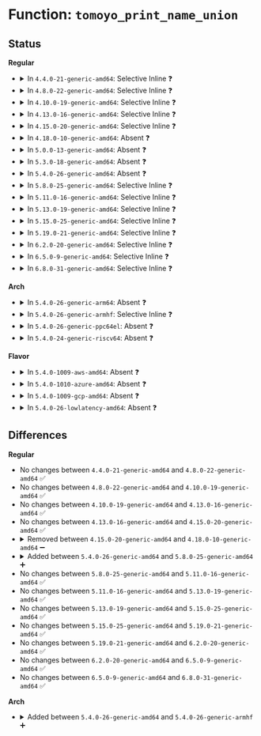 # Function: <code>tomoyo_print_name_union</code>

## Status
<b>Regular</b>
<ul>
<li>
<details>
<summary>In <code>4.4.0-21-generic-amd64</code>: Selective Inline ❓</summary>

```c
void tomoyo_print_name_union(struct tomoyo_io_buffer * head, const struct tomoyo_name_union * ptr)
```

```json
{
  "name": "tomoyo_print_name_union",
  "collision_type": "Unique Static",
  "inline_type": "Selective",
  "funcs": [
    {
      "addr": 18446744071582420880,
      "name": "tomoyo_print_name_union",
      "external": false,
      "loc": "security/tomoyo/common.c:381",
      "file": "security/tomoyo/common.c",
      "inline": "not declared, inlined",
      "caller_inline": [],
      "caller_func": [
        "security/tomoyo/common.c:tomoyo_print_entry",
        "security/tomoyo/common.c:tomoyo_print_entry",
        "security/tomoyo/common.c:tomoyo_print_entry",
        "security/tomoyo/common.c:tomoyo_print_entry",
        "security/tomoyo/common.c:tomoyo_print_entry",
        "security/tomoyo/common.c:tomoyo_print_entry",
        "security/tomoyo/common.c:tomoyo_print_entry",
        "security/tomoyo/common.c:tomoyo_print_entry"
      ]
    }
  ],
  "symbols": [
    {
      "addr": 18446744071582420880,
      "name": "tomoyo_print_name_union",
      "section": ".text",
      "bind": "STB_LOCAL",
      "size": 98
    }
  ]
}
```
</details>
</li>
<li>
<details>
<summary>In <code>4.8.0-22-generic-amd64</code>: Selective Inline ❓</summary>

```c
void tomoyo_print_name_union(struct tomoyo_io_buffer * head, const struct tomoyo_name_union * ptr)
```

```json
{
  "name": "tomoyo_print_name_union",
  "collision_type": "Unique Static",
  "inline_type": "Selective",
  "funcs": [
    {
      "addr": 18446744071582641824,
      "name": "tomoyo_print_name_union",
      "external": false,
      "loc": "security/tomoyo/common.c:381",
      "file": "security/tomoyo/common.c",
      "inline": "not declared, inlined",
      "caller_inline": [],
      "caller_func": [
        "security/tomoyo/common.c:tomoyo_print_entry",
        "security/tomoyo/common.c:tomoyo_print_entry",
        "security/tomoyo/common.c:tomoyo_print_entry",
        "security/tomoyo/common.c:tomoyo_print_entry",
        "security/tomoyo/common.c:tomoyo_print_entry",
        "security/tomoyo/common.c:tomoyo_print_entry",
        "security/tomoyo/common.c:tomoyo_print_entry",
        "security/tomoyo/common.c:tomoyo_print_entry"
      ]
    }
  ],
  "symbols": [
    {
      "addr": 18446744071582641824,
      "name": "tomoyo_print_name_union",
      "section": ".text",
      "bind": "STB_LOCAL",
      "size": 98
    }
  ]
}
```
</details>
</li>
<li>
<details>
<summary>In <code>4.10.0-19-generic-amd64</code>: Selective Inline ❓</summary>

```c
void tomoyo_print_name_union(struct tomoyo_io_buffer * head, const struct tomoyo_name_union * ptr)
```

```json
{
  "name": "tomoyo_print_name_union",
  "collision_type": "Unique Static",
  "inline_type": "Selective",
  "funcs": [
    {
      "addr": 18446744071582734912,
      "name": "tomoyo_print_name_union",
      "external": false,
      "loc": "security/tomoyo/common.c:381",
      "file": "security/tomoyo/common.c",
      "inline": "not declared, inlined",
      "caller_inline": [],
      "caller_func": [
        "security/tomoyo/common.c:tomoyo_print_entry",
        "security/tomoyo/common.c:tomoyo_print_entry",
        "security/tomoyo/common.c:tomoyo_print_entry",
        "security/tomoyo/common.c:tomoyo_print_entry",
        "security/tomoyo/common.c:tomoyo_print_entry",
        "security/tomoyo/common.c:tomoyo_print_entry",
        "security/tomoyo/common.c:tomoyo_print_entry",
        "security/tomoyo/common.c:tomoyo_print_entry"
      ]
    }
  ],
  "symbols": [
    {
      "addr": 18446744071582734912,
      "name": "tomoyo_print_name_union",
      "section": ".text",
      "bind": "STB_LOCAL",
      "size": 98
    }
  ]
}
```
</details>
</li>
<li>
<details>
<summary>In <code>4.13.0-16-generic-amd64</code>: Selective Inline ❓</summary>

```c
void tomoyo_print_name_union(struct tomoyo_io_buffer * head, const struct tomoyo_name_union * ptr)
```

```json
{
  "name": "tomoyo_print_name_union",
  "collision_type": "Unique Static",
  "inline_type": "Selective",
  "funcs": [
    {
      "addr": 18446744071582826624,
      "name": "tomoyo_print_name_union",
      "external": false,
      "loc": "security/tomoyo/common.c:381",
      "file": "security/tomoyo/common.c",
      "inline": "not declared, inlined",
      "caller_inline": [],
      "caller_func": [
        "security/tomoyo/common.c:tomoyo_print_entry",
        "security/tomoyo/common.c:tomoyo_print_entry",
        "security/tomoyo/common.c:tomoyo_print_entry",
        "security/tomoyo/common.c:tomoyo_print_entry",
        "security/tomoyo/common.c:tomoyo_print_entry",
        "security/tomoyo/common.c:tomoyo_print_entry",
        "security/tomoyo/common.c:tomoyo_print_entry",
        "security/tomoyo/common.c:tomoyo_print_entry"
      ]
    }
  ],
  "symbols": [
    {
      "addr": 18446744071582826624,
      "name": "tomoyo_print_name_union",
      "section": ".text",
      "bind": "STB_LOCAL",
      "size": 98
    }
  ]
}
```
</details>
</li>
<li>
<details>
<summary>In <code>4.15.0-20-generic-amd64</code>: Selective Inline ❓</summary>

```c
void tomoyo_print_name_union(struct tomoyo_io_buffer * head, const struct tomoyo_name_union * ptr)
```

```json
{
  "name": "tomoyo_print_name_union",
  "collision_type": "Unique Static",
  "inline_type": "Selective",
  "funcs": [
    {
      "addr": 18446744071582983456,
      "name": "tomoyo_print_name_union",
      "external": false,
      "loc": "security/tomoyo/common.c:382",
      "file": "security/tomoyo/common.c",
      "inline": "not declared, inlined",
      "caller_inline": [],
      "caller_func": [
        "security/tomoyo/common.c:tomoyo_print_entry",
        "security/tomoyo/common.c:tomoyo_print_entry",
        "security/tomoyo/common.c:tomoyo_print_entry",
        "security/tomoyo/common.c:tomoyo_print_entry",
        "security/tomoyo/common.c:tomoyo_print_entry",
        "security/tomoyo/common.c:tomoyo_print_entry",
        "security/tomoyo/common.c:tomoyo_print_entry",
        "security/tomoyo/common.c:tomoyo_print_entry"
      ]
    }
  ],
  "symbols": [
    {
      "addr": 18446744071582983456,
      "name": "tomoyo_print_name_union",
      "section": ".text",
      "bind": "STB_LOCAL",
      "size": 98
    }
  ]
}
```
</details>
</li>
<li>
<details>
<summary>In <code>4.18.0-10-generic-amd64</code>: Absent ❓</summary>

```json
{
  "name": "tomoyo_print_name_union",
  "collision_type": "Unique Static",
  "inline_type": "Selective",
  "funcs": [
    {
      "addr": 18446744071583183648,
      "name": "tomoyo_print_name_union",
      "external": false,
      "loc": "security/tomoyo/common.c:382",
      "file": "security/tomoyo/common.c",
      "inline": "not declared, inlined",
      "caller_inline": [],
      "caller_func": [
        "security/tomoyo/common.c:tomoyo_print_entry",
        "security/tomoyo/common.c:tomoyo_print_entry",
        "security/tomoyo/common.c:tomoyo_print_entry",
        "security/tomoyo/common.c:tomoyo_print_entry",
        "security/tomoyo/common.c:tomoyo_print_entry",
        "security/tomoyo/common.c:tomoyo_print_entry",
        "security/tomoyo/common.c:tomoyo_print_entry",
        "security/tomoyo/common.c:tomoyo_print_entry"
      ]
    }
  ],
  "symbols": [
    {
      "addr": 18446744071583183648,
      "name": "tomoyo_print_name_union.isra.9",
      "section": ".text",
      "bind": "STB_LOCAL",
      "size": 105
    }
  ]
}
```
</details>
</li>
<li>
<details>
<summary>In <code>5.0.0-13-generic-amd64</code>: Absent ❓</summary>

```json
{
  "name": "tomoyo_print_name_union",
  "collision_type": "Unique Static",
  "inline_type": "Selective",
  "funcs": [
    {
      "addr": 18446744071583300928,
      "name": "tomoyo_print_name_union",
      "external": false,
      "loc": "security/tomoyo/common.c:382",
      "file": "security/tomoyo/common.c",
      "inline": "not declared, inlined",
      "caller_inline": [],
      "caller_func": [
        "security/tomoyo/common.c:tomoyo_print_entry",
        "security/tomoyo/common.c:tomoyo_print_entry",
        "security/tomoyo/common.c:tomoyo_print_entry",
        "security/tomoyo/common.c:tomoyo_print_entry",
        "security/tomoyo/common.c:tomoyo_print_entry",
        "security/tomoyo/common.c:tomoyo_print_entry",
        "security/tomoyo/common.c:tomoyo_print_entry",
        "security/tomoyo/common.c:tomoyo_print_entry"
      ]
    }
  ],
  "symbols": [
    {
      "addr": 18446744071583300928,
      "name": "tomoyo_print_name_union.isra.11",
      "section": ".text",
      "bind": "STB_LOCAL",
      "size": 105
    }
  ]
}
```
</details>
</li>
<li>
<details>
<summary>In <code>5.3.0-18-generic-amd64</code>: Absent ❓</summary>

```json
{
  "name": "tomoyo_print_name_union",
  "collision_type": "Unique Static",
  "inline_type": "Selective",
  "funcs": [
    {
      "addr": 18446744071583488256,
      "name": "tomoyo_print_name_union",
      "external": false,
      "loc": "security/tomoyo/common.c:386",
      "file": "security/tomoyo/common.c",
      "inline": "not declared, inlined",
      "caller_inline": [],
      "caller_func": [
        "security/tomoyo/common.c:tomoyo_print_entry",
        "security/tomoyo/common.c:tomoyo_print_entry",
        "security/tomoyo/common.c:tomoyo_print_entry",
        "security/tomoyo/common.c:tomoyo_print_entry",
        "security/tomoyo/common.c:tomoyo_print_entry",
        "security/tomoyo/common.c:tomoyo_print_entry",
        "security/tomoyo/common.c:tomoyo_print_entry",
        "security/tomoyo/common.c:tomoyo_print_entry"
      ]
    }
  ],
  "symbols": [
    {
      "addr": 18446744071583488256,
      "name": "tomoyo_print_name_union.isra.0",
      "section": ".text",
      "bind": "STB_LOCAL",
      "size": 103
    }
  ]
}
```
</details>
</li>
<li>
<details>
<summary>In <code>5.4.0-26-generic-amd64</code>: Absent ❓</summary>

```json
{
  "name": "tomoyo_print_name_union",
  "collision_type": "Unique Static",
  "inline_type": "Selective",
  "funcs": [
    {
      "addr": 18446744071583594240,
      "name": "tomoyo_print_name_union",
      "external": false,
      "loc": "security/tomoyo/common.c:386",
      "file": "security/tomoyo/common.c",
      "inline": "not declared, inlined",
      "caller_inline": [],
      "caller_func": [
        "security/tomoyo/common.c:tomoyo_print_entry",
        "security/tomoyo/common.c:tomoyo_print_entry",
        "security/tomoyo/common.c:tomoyo_print_entry",
        "security/tomoyo/common.c:tomoyo_print_entry",
        "security/tomoyo/common.c:tomoyo_print_entry",
        "security/tomoyo/common.c:tomoyo_print_entry",
        "security/tomoyo/common.c:tomoyo_print_entry",
        "security/tomoyo/common.c:tomoyo_print_entry"
      ]
    }
  ],
  "symbols": [
    {
      "addr": 18446744071583594240,
      "name": "tomoyo_print_name_union.isra.0",
      "section": ".text",
      "bind": "STB_LOCAL",
      "size": 103
    }
  ]
}
```
</details>
</li>
<li>
<details>
<summary>In <code>5.8.0-25-generic-amd64</code>: Selective Inline ❓</summary>

```c
void tomoyo_print_name_union(struct tomoyo_io_buffer * head, const struct tomoyo_name_union * ptr)
```

```json
{
  "name": "tomoyo_print_name_union",
  "collision_type": "Unique Static",
  "inline_type": "Selective",
  "funcs": [
    {
      "addr": 18446744071583951280,
      "name": "tomoyo_print_name_union",
      "external": false,
      "loc": "security/tomoyo/common.c:386",
      "file": "security/tomoyo/common.c",
      "inline": "not declared, inlined",
      "caller_inline": [],
      "caller_func": [
        "security/tomoyo/common.c:tomoyo_print_entry",
        "security/tomoyo/common.c:tomoyo_print_entry",
        "security/tomoyo/common.c:tomoyo_print_entry",
        "security/tomoyo/common.c:tomoyo_print_entry",
        "security/tomoyo/common.c:tomoyo_print_entry",
        "security/tomoyo/common.c:tomoyo_print_entry",
        "security/tomoyo/common.c:tomoyo_print_entry",
        "security/tomoyo/common.c:tomoyo_print_entry"
      ]
    }
  ],
  "symbols": [
    {
      "addr": 18446744071583951280,
      "name": "tomoyo_print_name_union",
      "section": ".text",
      "bind": "STB_LOCAL",
      "size": 184
    }
  ]
}
```
</details>
</li>
<li>
<details>
<summary>In <code>5.11.0-16-generic-amd64</code>: Selective Inline ❓</summary>

```c
void tomoyo_print_name_union(struct tomoyo_io_buffer * head, const struct tomoyo_name_union * ptr)
```

```json
{
  "name": "tomoyo_print_name_union",
  "collision_type": "Unique Static",
  "inline_type": "Selective",
  "funcs": [
    {
      "addr": 18446744071584071120,
      "name": "tomoyo_print_name_union",
      "external": false,
      "loc": "security/tomoyo/common.c:386",
      "file": "security/tomoyo/common.c",
      "inline": "not declared, inlined",
      "caller_inline": [],
      "caller_func": [
        "security/tomoyo/common.c:tomoyo_print_entry",
        "security/tomoyo/common.c:tomoyo_print_entry",
        "security/tomoyo/common.c:tomoyo_print_entry",
        "security/tomoyo/common.c:tomoyo_print_entry",
        "security/tomoyo/common.c:tomoyo_print_entry",
        "security/tomoyo/common.c:tomoyo_print_entry",
        "security/tomoyo/common.c:tomoyo_print_entry",
        "security/tomoyo/common.c:tomoyo_print_entry"
      ]
    }
  ],
  "symbols": [
    {
      "addr": 18446744071584071120,
      "name": "tomoyo_print_name_union",
      "section": ".text",
      "bind": "STB_LOCAL",
      "size": 184
    }
  ]
}
```
</details>
</li>
<li>
<details>
<summary>In <code>5.13.0-19-generic-amd64</code>: Selective Inline ❓</summary>

```c
void tomoyo_print_name_union(struct tomoyo_io_buffer * head, const struct tomoyo_name_union * ptr)
```

```json
{
  "name": "tomoyo_print_name_union",
  "collision_type": "Unique Static",
  "inline_type": "Selective",
  "funcs": [
    {
      "addr": 18446744071584097648,
      "name": "tomoyo_print_name_union",
      "external": false,
      "loc": "security/tomoyo/common.c:386",
      "file": "security/tomoyo/common.c",
      "inline": "not declared, inlined",
      "caller_inline": [],
      "caller_func": [
        "security/tomoyo/common.c:tomoyo_print_entry",
        "security/tomoyo/common.c:tomoyo_print_entry",
        "security/tomoyo/common.c:tomoyo_print_entry",
        "security/tomoyo/common.c:tomoyo_print_entry",
        "security/tomoyo/common.c:tomoyo_print_entry",
        "security/tomoyo/common.c:tomoyo_print_entry",
        "security/tomoyo/common.c:tomoyo_print_entry",
        "security/tomoyo/common.c:tomoyo_print_entry"
      ]
    }
  ],
  "symbols": [
    {
      "addr": 18446744071584097648,
      "name": "tomoyo_print_name_union",
      "section": ".text",
      "bind": "STB_LOCAL",
      "size": 184
    }
  ]
}
```
</details>
</li>
<li>
<details>
<summary>In <code>5.15.0-25-generic-amd64</code>: Selective Inline ❓</summary>

```c
void tomoyo_print_name_union(struct tomoyo_io_buffer * head, const struct tomoyo_name_union * ptr)
```

```json
{
  "name": "tomoyo_print_name_union",
  "collision_type": "Unique Static",
  "inline_type": "Selective",
  "funcs": [
    {
      "addr": 18446744071584473104,
      "name": "tomoyo_print_name_union",
      "external": false,
      "loc": "security/tomoyo/common.c:386",
      "file": "security/tomoyo/common.c",
      "inline": "not declared, inlined",
      "caller_inline": [],
      "caller_func": [
        "security/tomoyo/common.c:tomoyo_print_entry",
        "security/tomoyo/common.c:tomoyo_print_entry",
        "security/tomoyo/common.c:tomoyo_print_entry",
        "security/tomoyo/common.c:tomoyo_print_entry",
        "security/tomoyo/common.c:tomoyo_print_entry",
        "security/tomoyo/common.c:tomoyo_print_entry",
        "security/tomoyo/common.c:tomoyo_print_entry",
        "security/tomoyo/common.c:tomoyo_print_entry"
      ]
    }
  ],
  "symbols": [
    {
      "addr": 18446744071584473104,
      "name": "tomoyo_print_name_union",
      "section": ".text",
      "bind": "STB_LOCAL",
      "size": 306
    }
  ]
}
```
</details>
</li>
<li>
<details>
<summary>In <code>5.19.0-21-generic-amd64</code>: Selective Inline ❓</summary>

```c
void tomoyo_print_name_union(struct tomoyo_io_buffer * head, const struct tomoyo_name_union * ptr)
```

```json
{
  "name": "tomoyo_print_name_union",
  "collision_type": "Unique Static",
  "inline_type": "Selective",
  "funcs": [
    {
      "addr": 18446744071585109440,
      "name": "tomoyo_print_name_union",
      "external": false,
      "loc": "security/tomoyo/common.c:377",
      "file": "security/tomoyo/common.c",
      "inline": "not declared, inlined",
      "caller_inline": [],
      "caller_func": [
        "security/tomoyo/common.c:tomoyo_print_entry",
        "security/tomoyo/common.c:tomoyo_print_entry",
        "security/tomoyo/common.c:tomoyo_print_entry",
        "security/tomoyo/common.c:tomoyo_print_entry",
        "security/tomoyo/common.c:tomoyo_print_entry",
        "security/tomoyo/common.c:tomoyo_print_entry",
        "security/tomoyo/common.c:tomoyo_print_entry",
        "security/tomoyo/common.c:tomoyo_print_entry"
      ]
    }
  ],
  "symbols": [
    {
      "addr": 18446744071585109440,
      "name": "tomoyo_print_name_union",
      "section": ".text",
      "bind": "STB_LOCAL",
      "size": 327
    }
  ]
}
```
</details>
</li>
<li>
<details>
<summary>In <code>6.2.0-20-generic-amd64</code>: Selective Inline ❓</summary>

```c
void tomoyo_print_name_union(struct tomoyo_io_buffer * head, const struct tomoyo_name_union * ptr)
```

```json
{
  "name": "tomoyo_print_name_union",
  "collision_type": "Unique Static",
  "inline_type": "Selective",
  "funcs": [
    {
      "addr": 18446744071585833648,
      "name": "tomoyo_print_name_union",
      "external": false,
      "loc": "security/tomoyo/common.c:377",
      "file": "security/tomoyo/common.c",
      "inline": "not declared, inlined",
      "caller_inline": [],
      "caller_func": [
        "security/tomoyo/common.c:tomoyo_print_entry",
        "security/tomoyo/common.c:tomoyo_print_entry",
        "security/tomoyo/common.c:tomoyo_print_entry",
        "security/tomoyo/common.c:tomoyo_print_entry",
        "security/tomoyo/common.c:tomoyo_print_entry",
        "security/tomoyo/common.c:tomoyo_print_entry",
        "security/tomoyo/common.c:tomoyo_print_entry",
        "security/tomoyo/common.c:tomoyo_print_entry"
      ]
    }
  ],
  "symbols": [
    {
      "addr": 18446744071585833648,
      "name": "tomoyo_print_name_union",
      "section": ".text",
      "bind": "STB_LOCAL",
      "size": 327
    }
  ]
}
```
</details>
</li>
<li>
<details>
<summary>In <code>6.5.0-9-generic-amd64</code>: Selective Inline ❓</summary>

```c
void tomoyo_print_name_union(struct tomoyo_io_buffer * head, const struct tomoyo_name_union * ptr)
```

```json
{
  "name": "tomoyo_print_name_union",
  "collision_type": "Unique Static",
  "inline_type": "Selective",
  "funcs": [
    {
      "addr": 18446744071586065648,
      "name": "tomoyo_print_name_union",
      "external": false,
      "loc": "security/tomoyo/common.c:377",
      "file": "security/tomoyo/common.c",
      "inline": "not declared, inlined",
      "caller_inline": [],
      "caller_func": [
        "security/tomoyo/common.c:tomoyo_print_entry",
        "security/tomoyo/common.c:tomoyo_print_entry",
        "security/tomoyo/common.c:tomoyo_print_entry",
        "security/tomoyo/common.c:tomoyo_print_entry",
        "security/tomoyo/common.c:tomoyo_print_entry",
        "security/tomoyo/common.c:tomoyo_print_entry",
        "security/tomoyo/common.c:tomoyo_print_entry",
        "security/tomoyo/common.c:tomoyo_print_entry"
      ]
    }
  ],
  "symbols": [
    {
      "addr": 18446744071586065648,
      "name": "tomoyo_print_name_union",
      "section": ".text",
      "bind": "STB_LOCAL",
      "size": 327
    }
  ]
}
```
</details>
</li>
<li>
<details>
<summary>In <code>6.8.0-31-generic-amd64</code>: Selective Inline ❓</summary>

```c
void tomoyo_print_name_union(struct tomoyo_io_buffer * head, const struct tomoyo_name_union * ptr)
```

```json
{
  "name": "tomoyo_print_name_union",
  "collision_type": "Unique Static",
  "inline_type": "Selective",
  "funcs": [
    {
      "addr": 18446744071586314656,
      "name": "tomoyo_print_name_union",
      "external": false,
      "loc": "security/tomoyo/common.c:378",
      "file": "security/tomoyo/common.c",
      "inline": "not declared, inlined",
      "caller_inline": [],
      "caller_func": [
        "security/tomoyo/common.c:tomoyo_print_entry",
        "security/tomoyo/common.c:tomoyo_print_entry",
        "security/tomoyo/common.c:tomoyo_print_entry",
        "security/tomoyo/common.c:tomoyo_print_entry",
        "security/tomoyo/common.c:tomoyo_print_entry",
        "security/tomoyo/common.c:tomoyo_print_entry",
        "security/tomoyo/common.c:tomoyo_print_entry",
        "security/tomoyo/common.c:tomoyo_print_entry"
      ]
    }
  ],
  "symbols": [
    {
      "addr": 18446744071586314656,
      "name": "tomoyo_print_name_union",
      "section": ".text",
      "bind": "STB_LOCAL",
      "size": 327
    }
  ]
}
```
</details>
</li>
</ul>
<b>Arch</b>
<ul>
<li>
<details>
<summary>In <code>5.4.0-26-generic-arm64</code>: Absent ❓</summary>

```json
{
  "name": "tomoyo_print_name_union",
  "collision_type": "Unique Static",
  "inline_type": "Selective",
  "funcs": [
    {
      "addr": 18446603336495371968,
      "name": "tomoyo_print_name_union",
      "external": false,
      "loc": "security/tomoyo/common.c:386",
      "file": "security/tomoyo/common.c",
      "inline": "not declared, inlined",
      "caller_inline": [],
      "caller_func": [
        "security/tomoyo/common.c:tomoyo_print_entry",
        "security/tomoyo/common.c:tomoyo_print_entry",
        "security/tomoyo/common.c:tomoyo_print_entry",
        "security/tomoyo/common.c:tomoyo_print_entry",
        "security/tomoyo/common.c:tomoyo_print_entry",
        "security/tomoyo/common.c:tomoyo_print_entry",
        "security/tomoyo/common.c:tomoyo_print_entry",
        "security/tomoyo/common.c:tomoyo_print_entry"
      ]
    }
  ],
  "symbols": [
    {
      "addr": 18446603336495371968,
      "name": "tomoyo_print_name_union.isra.0",
      "section": ".text",
      "bind": "STB_LOCAL",
      "size": 144
    }
  ]
}
```
</details>
</li>
<li>
<details>
<summary>In <code>5.4.0-26-generic-armhf</code>: Selective Inline ❓</summary>

```c
void tomoyo_print_name_union(struct tomoyo_io_buffer * head, const struct tomoyo_name_union * ptr)
```

```json
{
  "name": "tomoyo_print_name_union",
  "collision_type": "Unique Static",
  "inline_type": "Selective",
  "funcs": [
    {
      "addr": 3228749052,
      "name": "tomoyo_print_name_union",
      "external": false,
      "loc": "security/tomoyo/common.c:386",
      "file": "security/tomoyo/common.c",
      "inline": "not declared, inlined",
      "caller_inline": [],
      "caller_func": [
        "security/tomoyo/common.c:tomoyo_print_entry",
        "security/tomoyo/common.c:tomoyo_print_entry",
        "security/tomoyo/common.c:tomoyo_print_entry",
        "security/tomoyo/common.c:tomoyo_print_entry",
        "security/tomoyo/common.c:tomoyo_print_entry",
        "security/tomoyo/common.c:tomoyo_print_entry",
        "security/tomoyo/common.c:tomoyo_print_entry",
        "security/tomoyo/common.c:tomoyo_print_entry"
      ]
    }
  ],
  "symbols": [
    {
      "addr": 3228749052,
      "name": "tomoyo_print_name_union",
      "section": ".text",
      "bind": "STB_LOCAL",
      "size": 112
    }
  ]
}
```
</details>
</li>
<li>
<details>
<summary>In <code>5.4.0-26-generic-ppc64el</code>: Absent ❓</summary>

```json
{
  "name": "tomoyo_print_name_union",
  "collision_type": "Unique Static",
  "inline_type": "Selective",
  "funcs": [
    {
      "addr": 13835058055289390784,
      "name": "tomoyo_print_name_union",
      "external": false,
      "loc": "security/tomoyo/common.c:386",
      "file": "security/tomoyo/common.c",
      "inline": "not declared, inlined",
      "caller_inline": [],
      "caller_func": [
        "security/tomoyo/common.c:tomoyo_print_entry",
        "security/tomoyo/common.c:tomoyo_print_entry",
        "security/tomoyo/common.c:tomoyo_print_entry",
        "security/tomoyo/common.c:tomoyo_print_entry",
        "security/tomoyo/common.c:tomoyo_print_entry",
        "security/tomoyo/common.c:tomoyo_print_entry",
        "security/tomoyo/common.c:tomoyo_print_entry"
      ]
    }
  ],
  "symbols": [
    {
      "addr": 13835058055289390784,
      "name": "tomoyo_print_name_union.isra.0",
      "section": ".text",
      "bind": "STB_LOCAL",
      "size": 184
    }
  ]
}
```
</details>
</li>
<li>
<details>
<summary>In <code>5.4.0-24-generic-riscv64</code>: Absent ❓</summary>

```json
{
  "name": "tomoyo_print_name_union",
  "collision_type": "Unique Static",
  "inline_type": "Selective",
  "funcs": [
    {
      "addr": 18446743936274579358,
      "name": "tomoyo_print_name_union",
      "external": false,
      "loc": "security/tomoyo/common.c:386",
      "file": "security/tomoyo/common.c",
      "inline": "not declared, inlined",
      "caller_inline": [],
      "caller_func": [
        "security/tomoyo/common.c:tomoyo_print_entry",
        "security/tomoyo/common.c:tomoyo_print_entry",
        "security/tomoyo/common.c:tomoyo_print_entry",
        "security/tomoyo/common.c:tomoyo_print_entry",
        "security/tomoyo/common.c:tomoyo_print_entry",
        "security/tomoyo/common.c:tomoyo_print_entry",
        "security/tomoyo/common.c:tomoyo_print_entry",
        "security/tomoyo/common.c:tomoyo_print_entry"
      ]
    }
  ],
  "symbols": [
    {
      "addr": 18446743936274579358,
      "name": "tomoyo_print_name_union.isra.0",
      "section": ".text",
      "bind": "STB_LOCAL",
      "size": 134
    }
  ]
}
```
</details>
</li>
</ul>
<b>Flavor</b>
<ul>
<li>
<details>
<summary>In <code>5.4.0-1009-aws-amd64</code>: Absent ❓</summary>

```json
{
  "name": "tomoyo_print_name_union",
  "collision_type": "Unique Static",
  "inline_type": "Selective",
  "funcs": [
    {
      "addr": 18446744071583562976,
      "name": "tomoyo_print_name_union",
      "external": false,
      "loc": "security/tomoyo/common.c:386",
      "file": "security/tomoyo/common.c",
      "inline": "not declared, inlined",
      "caller_inline": [],
      "caller_func": [
        "security/tomoyo/common.c:tomoyo_print_entry",
        "security/tomoyo/common.c:tomoyo_print_entry",
        "security/tomoyo/common.c:tomoyo_print_entry",
        "security/tomoyo/common.c:tomoyo_print_entry",
        "security/tomoyo/common.c:tomoyo_print_entry",
        "security/tomoyo/common.c:tomoyo_print_entry",
        "security/tomoyo/common.c:tomoyo_print_entry",
        "security/tomoyo/common.c:tomoyo_print_entry"
      ]
    }
  ],
  "symbols": [
    {
      "addr": 18446744071583562976,
      "name": "tomoyo_print_name_union.isra.0",
      "section": ".text",
      "bind": "STB_LOCAL",
      "size": 103
    }
  ]
}
```
</details>
</li>
<li>
<details>
<summary>In <code>5.4.0-1010-azure-amd64</code>: Absent ❓</summary>

```json
{
  "name": "tomoyo_print_name_union",
  "collision_type": "Unique Static",
  "inline_type": "Selective",
  "funcs": [
    {
      "addr": 18446744071583500032,
      "name": "tomoyo_print_name_union",
      "external": false,
      "loc": "security/tomoyo/common.c:386",
      "file": "security/tomoyo/common.c",
      "inline": "not declared, inlined",
      "caller_inline": [],
      "caller_func": [
        "security/tomoyo/common.c:tomoyo_print_entry",
        "security/tomoyo/common.c:tomoyo_print_entry",
        "security/tomoyo/common.c:tomoyo_print_entry",
        "security/tomoyo/common.c:tomoyo_print_entry",
        "security/tomoyo/common.c:tomoyo_print_entry",
        "security/tomoyo/common.c:tomoyo_print_entry",
        "security/tomoyo/common.c:tomoyo_print_entry",
        "security/tomoyo/common.c:tomoyo_print_entry"
      ]
    }
  ],
  "symbols": [
    {
      "addr": 18446744071583500032,
      "name": "tomoyo_print_name_union.isra.0",
      "section": ".text",
      "bind": "STB_LOCAL",
      "size": 103
    }
  ]
}
```
</details>
</li>
<li>
<details>
<summary>In <code>5.4.0-1009-gcp-amd64</code>: Absent ❓</summary>

```json
{
  "name": "tomoyo_print_name_union",
  "collision_type": "Unique Static",
  "inline_type": "Selective",
  "funcs": [
    {
      "addr": 18446744071583546752,
      "name": "tomoyo_print_name_union",
      "external": false,
      "loc": "security/tomoyo/common.c:386",
      "file": "security/tomoyo/common.c",
      "inline": "not declared, inlined",
      "caller_inline": [],
      "caller_func": [
        "security/tomoyo/common.c:tomoyo_print_entry",
        "security/tomoyo/common.c:tomoyo_print_entry",
        "security/tomoyo/common.c:tomoyo_print_entry",
        "security/tomoyo/common.c:tomoyo_print_entry",
        "security/tomoyo/common.c:tomoyo_print_entry",
        "security/tomoyo/common.c:tomoyo_print_entry",
        "security/tomoyo/common.c:tomoyo_print_entry",
        "security/tomoyo/common.c:tomoyo_print_entry"
      ]
    }
  ],
  "symbols": [
    {
      "addr": 18446744071583546752,
      "name": "tomoyo_print_name_union.isra.0",
      "section": ".text",
      "bind": "STB_LOCAL",
      "size": 103
    }
  ]
}
```
</details>
</li>
<li>
<details>
<summary>In <code>5.4.0-26-lowlatency-amd64</code>: Absent ❓</summary>

```json
{
  "name": "tomoyo_print_name_union",
  "collision_type": "Unique Static",
  "inline_type": "Selective",
  "funcs": [
    {
      "addr": 18446744071583645328,
      "name": "tomoyo_print_name_union",
      "external": false,
      "loc": "security/tomoyo/common.c:386",
      "file": "security/tomoyo/common.c",
      "inline": "not declared, inlined",
      "caller_inline": [],
      "caller_func": [
        "security/tomoyo/common.c:tomoyo_print_entry",
        "security/tomoyo/common.c:tomoyo_print_entry",
        "security/tomoyo/common.c:tomoyo_print_entry",
        "security/tomoyo/common.c:tomoyo_print_entry",
        "security/tomoyo/common.c:tomoyo_print_entry",
        "security/tomoyo/common.c:tomoyo_print_entry",
        "security/tomoyo/common.c:tomoyo_print_entry",
        "security/tomoyo/common.c:tomoyo_print_entry"
      ]
    }
  ],
  "symbols": [
    {
      "addr": 18446744071583645328,
      "name": "tomoyo_print_name_union.isra.0",
      "section": ".text",
      "bind": "STB_LOCAL",
      "size": 103
    }
  ]
}
```
</details>
</li>
</ul>

## Differences
<b>Regular</b>
<ul>
<li>
No changes between <code>4.4.0-21-generic-amd64</code> and <code>4.8.0-22-generic-amd64</code> ✅
</li>
<li>
No changes between <code>4.8.0-22-generic-amd64</code> and <code>4.10.0-19-generic-amd64</code> ✅
</li>
<li>
No changes between <code>4.10.0-19-generic-amd64</code> and <code>4.13.0-16-generic-amd64</code> ✅
</li>
<li>
No changes between <code>4.13.0-16-generic-amd64</code> and <code>4.15.0-20-generic-amd64</code> ✅
</li>
<li>
<details>
<summary>Removed between <code>4.15.0-20-generic-amd64</code> and <code>4.18.0-10-generic-amd64</code> ➖</summary>

```c
void tomoyo_print_name_union(struct tomoyo_io_buffer * head, const struct tomoyo_name_union * ptr)
```
</details>
</li>
<li>
<details>
<summary>Added between <code>5.4.0-26-generic-amd64</code> and <code>5.8.0-25-generic-amd64</code> ➕</summary>

```c
void tomoyo_print_name_union(struct tomoyo_io_buffer * head, const struct tomoyo_name_union * ptr)
```
</details>
</li>
<li>
No changes between <code>5.8.0-25-generic-amd64</code> and <code>5.11.0-16-generic-amd64</code> ✅
</li>
<li>
No changes between <code>5.11.0-16-generic-amd64</code> and <code>5.13.0-19-generic-amd64</code> ✅
</li>
<li>
No changes between <code>5.13.0-19-generic-amd64</code> and <code>5.15.0-25-generic-amd64</code> ✅
</li>
<li>
No changes between <code>5.15.0-25-generic-amd64</code> and <code>5.19.0-21-generic-amd64</code> ✅
</li>
<li>
No changes between <code>5.19.0-21-generic-amd64</code> and <code>6.2.0-20-generic-amd64</code> ✅
</li>
<li>
No changes between <code>6.2.0-20-generic-amd64</code> and <code>6.5.0-9-generic-amd64</code> ✅
</li>
<li>
No changes between <code>6.5.0-9-generic-amd64</code> and <code>6.8.0-31-generic-amd64</code> ✅
</li>
</ul>
<b>Arch</b>
<ul>
<li>
<details>
<summary>Added between <code>5.4.0-26-generic-amd64</code> and <code>5.4.0-26-generic-armhf</code> ➕</summary>

```c
void tomoyo_print_name_union(struct tomoyo_io_buffer * head, const struct tomoyo_name_union * ptr)
```
</details>
</li>
</ul>
